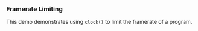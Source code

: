 ### Framerate Limiting

This demo demonstrates using `clock()` to limit the framerate of a program.
